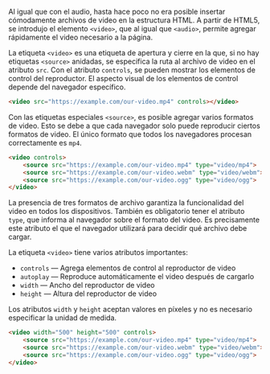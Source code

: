 
Al igual que con el audio, hasta hace poco no era posible insertar cómodamente archivos de video en la estructura HTML. A partir de HTML5, se introdujo el elemento `<video>`, que al igual que `<audio>`, permite agregar rápidamente el video necesario a la página.

La etiqueta `<video>` es una etiqueta de apertura y cierre en la que, si no hay etiquetas `<source>` anidadas, se especifica la ruta al archivo de video en el atributo `src`. Con el atributo `controls`, se pueden mostrar los elementos de control del reproductor. El aspecto visual de los elementos de control depende del navegador específico.

```html
<video src="https://example.com/our-video.mp4" controls></video>
```

Con las etiquetas especiales `<source>`, es posible agregar varios formatos de video. Esto se debe a que cada navegador solo puede reproducir ciertos formatos de video. El único formato que todos los navegadores procesan correctamente es `mp4`.

```html
<video controls>
    <source src="https://example.com/our-video.mp4" type="video/mp4">
    <source src="https://example.com/our-video.webm" type="video/webm">
    <source src="https://example.com/our-video.ogg" type="video/ogg">
</video>
```

La presencia de tres formatos de archivo garantiza la funcionalidad del video en todos los dispositivos. También es obligatorio tener el atributo `type`, que informa al navegador sobre el formato del video. Es precisamente este atributo el que el navegador utilizará para decidir qué archivo debe cargar.

La etiqueta `<video>` tiene varios atributos importantes:

* `controls` — Agrega elementos de control al reproductor de video
* `autoplay` — Reproduce automáticamente el video después de cargarlo
* `width` — Ancho del reproductor de video
* `height` — Altura del reproductor de video

Los atributos `width` y `height` aceptan valores en píxeles y no es necesario especificar la unidad de medida.

```html
<video width="500" height="500" controls>
    <source src="https://example.com/our-video.mp4" type="video/mp4">
    <source src="https://example.com/our-video.webm" type="video/webm">
    <source src="https://example.com/our-video.ogg" type="video/ogg">
</video>
```
